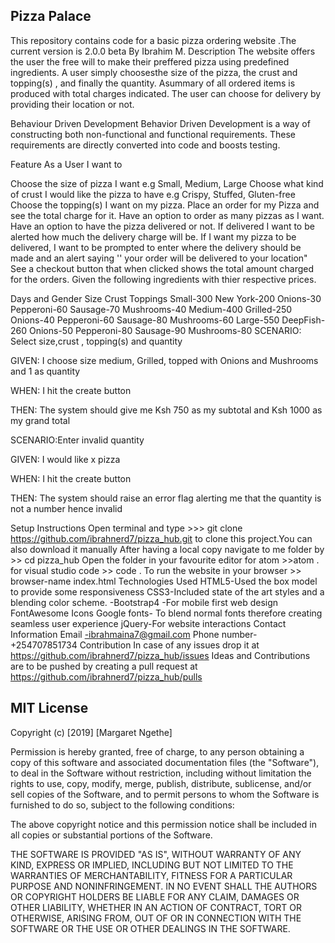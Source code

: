 
## Pizza Palace

This repository contains code for a basic pizza ordering website .The current version is 2.0.0 beta
By Ibrahim M.
Description
The website offers the user the free will to make their preffered pizza using predefined ingredients. A user simply choosesthe size of the pizza, the crust and topping(s) , and finally the quantity. Asummary of all ordered items is produced with total charges indicated. The user can choose for delivery by providing their location or not.

Behaviour Driven Development
Behavior Driven Development is a way of constructing both non-functional and functional requirements. These requirements are directly converted into code and boosts testing.

Feature
As a User I want to

Choose the size of pizza I want e.g Small, Medium, Large
Choose what kind of crust I would like the pizza to have e.g Crispy, Stuffed, Gluten-free
Choose the topping(s) I want on my pizza.
Place an order for my Pizza and see the total charge for it.
Have an option to order as many pizzas as I want.
Have an option to have the pizza delivered or not. If delivered I want to be alerted how much the delivery charge will be.
If I want my pizza to be delivered, I want to be prompted to enter where the delivery should be made and an alert saying '' your order will be delivered to your location"
See a checkout button that when clicked shows the total amount charged for the orders.
Given the following ingredients with thier respective prices.

Days and Gender
Size	Crust	Toppings
Small-300	New York-200	Onions-30
Pepperoni-60
Sausage-70
Mushrooms-40
Medium-400	Grilled-250	Onions-40
Pepperoni-60
Sausage-80
Mushrooms-60
Large-550	DeepFish-260	Onions-50
Pepperoni-80
Sausage-90
Mushrooms-80
SCENARIO: Select size,crust , topping(s) and quantity

GIVEN: I choose size medium, Grilled, topped with Onions and Mushrooms and 1 as quantity

WHEN: I hit the create button

THEN: The system should give me Ksh 750 as my subtotal and Ksh 1000 as my grand total

SCENARIO:Enter invalid quantity

GIVEN: I would like x pizza

WHEN: I hit the create button

THEN: The system should raise an error flag alerting me that the quantity is not a number hence invalid

Setup Instructions
Open terminal and type >>> git clone https://github.com/ibrahnerd7/pizza_hub.git to clone this project.You can also download it manually
After having a local copy navigate to me folder by >> cd pizza_hub
Open the folder in your favourite editor for atom >>atom . for visual studio code >> code .
To run the website in your browser >> browser-name index.html
Technologies Used
HTML5-Used the box model to provide some responsiveness
CSS3-Included state of the art styles and a blending color scheme. -Bootstrap4 -For mobile first web design
FontAwesome Icons
Google fonts- To blend normal fonts therefore creating seamless user experience
jQuery-For website interactions
Contact Information
Email -ibrahmaina7@gmail.com
Phone number- +254707851734
Contribution
In case of any issues drop it at https://github.com/ibrahnerd7/pizza_hub/issues
Ideas and Contributions are to be pushed by creating a pull request at https://github.com/ibrahnerd7/pizza_hub/pulls


































## MIT License
Copyright (c) [2019] [Margaret Ngethe]

Permission is hereby granted, free of charge, to any person obtaining a copy
of this software and associated documentation files (the "Software"), to deal
in the Software without restriction, including without limitation the rights
to use, copy, modify, merge, publish, distribute, sublicense, and/or sell
copies of the Software, and to permit persons to whom the Software is
furnished to do so, subject to the following conditions:

The above copyright notice and this permission notice shall be included in all
copies or substantial portions of the Software.

THE SOFTWARE IS PROVIDED "AS IS", WITHOUT WARRANTY OF ANY KIND, EXPRESS OR
IMPLIED, INCLUDING BUT NOT LIMITED TO THE WARRANTIES OF MERCHANTABILITY,
FITNESS FOR A PARTICULAR PURPOSE AND NONINFRINGEMENT. IN NO EVENT SHALL THE
AUTHORS OR COPYRIGHT HOLDERS BE LIABLE FOR ANY CLAIM, DAMAGES OR OTHER
LIABILITY, WHETHER IN AN ACTION OF CONTRACT, TORT OR OTHERWISE, ARISING FROM,
OUT OF OR IN CONNECTION WITH THE SOFTWARE OR THE USE OR OTHER DEALINGS IN THE
SOFTWARE.